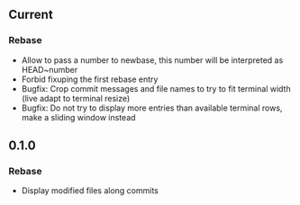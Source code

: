## Current
### Rebase
- Allow to pass a number to newbase, this number will be interpreted as HEAD~number
- Forbid fixuping the first rebase entry
- Bugfix: Crop commit messages and file names to try to fit terminal width (live adapt to terminal resize)
- Bugfix: Do not try to display more entries than available terminal rows, make a sliding window instead

## 0.1.0
### Rebase
- Display modified files along commits